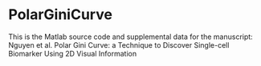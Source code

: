 # PolarGiniCurve
This is the Matlab source code and supplemental data for the manuscript: Nguyen et al. Polar Gini Curve: a Technique to Discover Single-cell Biomarker Using 2D Visual Information
